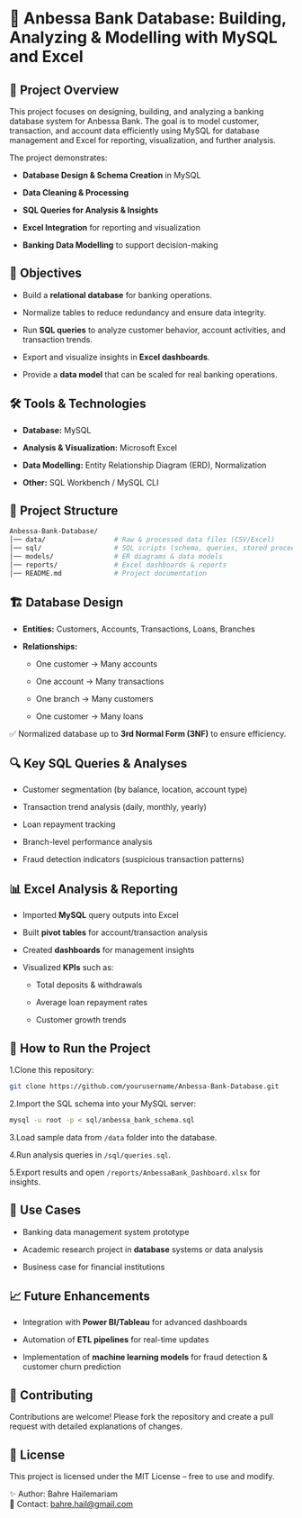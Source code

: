 # 🏦 Anbessa Bank Database: Building, Analyzing & Modelling with MySQL and Excel
## 📌 Project Overview

This project focuses on designing, building, and analyzing a banking database system for Anbessa Bank. The goal is to model customer, transaction, and account data efficiently using MySQL for database management and Excel for reporting, visualization, and further analysis.

The project demonstrates:

- **Database Design & Schema Creation** in MySQL

- **Data Cleaning & Processing**

- **SQL Queries for Analysis & Insights**

- **Excel Integration** for reporting and visualization

- **Banking Data Modelling** to support decision-making
## 🎯 Objectives

- Build a **relational database** for banking operations.

- Normalize tables to reduce redundancy and ensure data integrity.

- Run **SQL queries** to analyze customer behavior, account activities, and transaction trends.

- Export and visualize insights in **Excel dashboards**.

- Provide a **data model** that can be scaled for real banking operations.
  
## 🛠️ Tools & Technologies

- **Database:** MySQL

- **Analysis & Visualization:** Microsoft Excel

- **Data Modelling:** Entity Relationship Diagram (ERD), Normalization

- **Other:** SQL Workbench / MySQL CLI
## 📂 Project Structure
```bash
Anbessa-Bank-Database/
│── data/                 # Raw & processed data files (CSV/Excel)
│── sql/                  # SQL scripts (schema, queries, stored procedures)
│── models/               # ER diagrams & data models
│── reports/              # Excel dashboards & reports
│── README.md             # Project documentation
```
## 🏗️ Database Design

- **Entities:** Customers, Accounts, Transactions, Loans, Branches

- **Relationships:**

   - One customer → Many accounts

   - One account → Many transactions

   - One branch → Many customers

   - One customer → Many loans

✅ Normalized database up to **3rd Normal Form (3NF)** to ensure efficiency.

## 🔍 Key SQL Queries & Analyses

- Customer segmentation (by balance, location, account type)

- Transaction trend analysis (daily, monthly, yearly)

- Loan repayment tracking

- Branch-level performance analysis

- Fraud detection indicators (suspicious transaction patterns)
  
## 📊 Excel Analysis & Reporting

- Imported **MySQL** query outputs into Excel

- Built **pivot tables** for account/transaction analysis

- Created **dashboards** for management insights

- Visualized **KPIs** such as:

  - Total deposits & withdrawals

  - Average loan repayment rates

  - Customer growth trends

## 🚀 How to Run the Project

1.Clone this repository:

```bash
git clone https://github.com/yourusername/Anbessa-Bank-Database.git
```

2.Import the SQL schema into your MySQL server:

```bash
mysql -u root -p < sql/anbessa_bank_schema.sql
```


3.Load sample data from ``/data`` folder into the database.

4.Run analysis queries in ``/sql/queries.sql``.

5.Export results and open ``/reports/AnbessaBank_Dashboard.xlsx`` for insights.

## 📌 Use Cases

- Banking data management system prototype

- Academic research project in **database** systems or data analysis

- Business case for financial institutions

## 📈 Future Enhancements

- Integration with **Power BI/Tableau** for advanced dashboards

- Automation of **ETL pipelines** for real-time updates

- Implementation of **machine learning models** for fraud detection & customer churn prediction
## 🤝 Contributing

Contributions are welcome! Please fork the repository and create a pull request with detailed explanations of changes.

## 📜 License

This project is licensed under the MIT License – free to use and modify.

✨ Author: Bahre Hailemariam <br />
📧 Contact: bahre.hail@gmail.com
